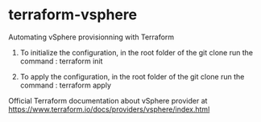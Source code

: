 # terraform-vsphere
Automating vSphere provisionning with Terraform

1. To initialize the configuration, in the root folder of the git clone run the command : terraform init

2. To apply the configuration, in the root folder of the git clone run the command : terraform apply

Official Terraform documentation about vSphere provider at https://www.terraform.io/docs/providers/vsphere/index.html
